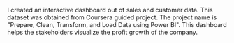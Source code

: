 I created an interactive dashboard out of sales and customer data. This dataset was obtained from Coursera guided project. The project name is "Prepare, Clean, Transform, and Load Data using Power BI". 
This dashboard helps the stakeholders visualize the profit growth of the company.
